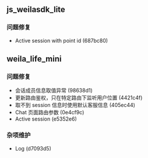 ## js_weilasdk_lite

### 问题修复

- Active session with point id (687bc80)

## weila_life_mini

### 问题修复

- 会话成员信息取值异常 (98638d1)
- 更新路由鉴权，只在特定路由下监听用户位置 (4421c4f)
- 取不到 session 信息时使用默认客服信息 (405ec44)
- Chat 页面路由参数 (0e4cf9c)
- Active session (e5352e6)

### 杂项维护

- Log (d7093d5)